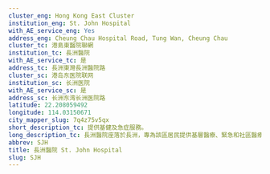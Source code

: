```yaml
---
cluster_eng: Hong Kong East Cluster
institution_eng: St. John Hospital
with_AE_service_eng: Yes
address_eng: Cheung Chau Hospital Road, Tung Wan, Cheung Chau
cluster_tc: 港島東醫院聯網
institution_tc: 長洲醫院
with_AE_service_tc: 是
address_tc: 長洲東灣長洲醫院路
cluster_sc: 港岛东医院联网
institution_sc: 长洲医院
with_AE_service_sc: 是
address_sc: 长洲东湾长洲医院路
latitude: 22.208059492
longitude: 114.03150671
city_mapper_slug: 7q4z75v5qx
short_description_tc: 提供基健及急症服務。
long_description_tc: 長洲醫院座落於長洲，專為該區居民提供基層醫療、緊急和社區醫療服務。
abbrev: SJH
title: 長洲醫院 St. John Hospital
slug: SJH
---
```

